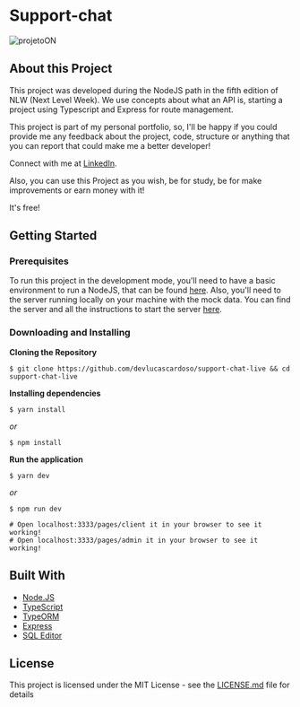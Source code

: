 # Support-chat

![projetoON](https://user-images.githubusercontent.com/83316119/119446368-b2aaf800-bd04-11eb-92b6-257ac45a3f3c.PNG)

## About this Project

This project was developed during the NodeJS path in the fifth edition of NLW (Next Level Week). We use concepts about what an API is, starting a project using Typescript and Express for route management.

This project is part of my personal portfolio, so, I'll be happy if you could provide me any feedback about the project, code, structure or anything that you can report that could make me a better developer!

Connect with me at [LinkedIn](https://www.linkedin.com/in/lucas-cardoso-5a041a114/).

Also, you can use this Project as you wish, be for study, be for make improvements or earn money with it!

It's free!

## Getting Started

### Prerequisites

To run this project in the development mode, you'll need to have a basic environment to run a NodeJS, that can be found [here](https://nodejs.org/en/docs/guides/getting-started-guide/).
Also, you'll need to the server running locally on your machine with the mock data. You can find the server and all the instructions to start the server [here](https://github.com/devlucascardoso/support-chat-live/blob/main/README.md).

### Downloading and Installing

**Cloning the Repository**

```
$ git clone https://github.com/devlucascardoso/support-chat-live && cd support-chat-live
```

**Installing dependencies**

```
$ yarn install
```

_or_

```
$ npm install
```

**Run the application**

```
$ yarn dev
```

_or_

```
$ npm run dev

# Open localhost:3333/pages/client it in your browser to see it working!
# Open localhost:3333/pages/admin it in your browser to see it working!
```

## Built With

- [Node.JS](https://nodejs.org/)
- [TypeScript](https://www.typescriptlang.org/)
- [TypeORM](https://typeorm.io/#/)
- [Express](https://www.expressjs.com/)
- [SQL Editor](https://www.beekeeperstudio.io/)

## License

This project is licensed under the MIT License - see the [LICENSE.md](https://github.com/devlucascardoso/support-chat-live/blob/master/LICENSE) file for details
